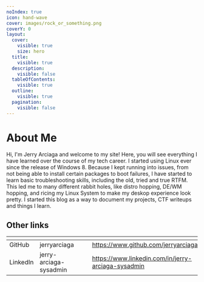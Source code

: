 ```yaml
---
noIndex: true
icon: hand-wave
cover: images/rock_or_something.png
coverY: 0
layout:
  cover:
    visible: true
    size: hero
  title:
    visible: true
  description:
    visible: false
  tableOfContents:
    visible: true
  outline:
    visible: true
  pagination:
    visible: false
---
```


# About Me

Hi, I'm Jerry Arciaga and welcome to my site! Here, you will see everything I have learned over the course of my tech career. I started using Linux ever since the release of Windows 8. Because I kept running into issues, from not being able to install certain packages to boot failures, I have started to learn basic troubleshooting skills, including the old, tried and true RTFM. This led me to many different rabbit holes, like distro hopping, DE/WM hopping, and ricing my Linux System to make my deskop experience look pretty. I started this blog as a way to document my projects, CTF writeups and things I learn.

## Other links

<table data-view="cards"><thead><tr><th></th><th></th><th data-hidden data-card-cover data-type="files"></th><th data-hidden></th><th data-hidden data-card-target data-type="content-ref"></th></tr></thead><tbody><tr><td>GitHub</td><td>jerryarciaga</td><td></td><td></td><td><a href="https://www.github.com/jerryarciaga">https://www.github.com/jerryarciaga</a></td></tr><tr><td>LinkedIn</td><td>jerry-arciaga-sysadmin</td><td></td><td></td><td><a href="https://www.linkedin.com/in/jerry-arciaga-sysadmin">https://www.linkedin.com/in/jerry-arciaga-sysadmin</a></td></tr></tbody></table>
